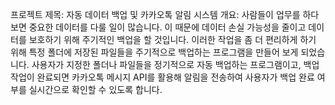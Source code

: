 프로젝트 제목: 자동 데이터 백업 및 카카오톡 알림 시스템
개요: 사람들이 업무를 하다 보면 중요한 데이터를 다룰 일이 많습니다. 이 때문에 데이터 손실 가능성을 줄이고 데이터를 보호하기 위해 주기적인 백업을 할 것입니다. 이러한 작업을 좀 더 편리하게 하기 위해 특정 폴더에 저장된 파일들을 주기적으로 백업하는 프로그램을 만들어 보게 되었습니다. 사용자가 지정한 폴더나 파일들을 정기적으로 자동 백업하는 프로그램이고, 백업 작업이 완료되면 카카오톡 메시지 API를 활용해 알림을 전송하여 사용자가 백업 완료 여부를 실시간으로 확인할 수 있도록 합니다. 
